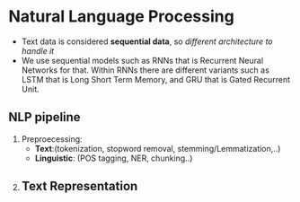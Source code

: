 # Natural Language Processing
- Text data is considered **sequential data**, so _different architecture to handle it_
- We use sequential models such as RNNs that is Recurrent Neural Networks for that. Within RNNs there are different variants such as LSTM that is Long Short Term Memory, and GRU that is Gated Recurrent Unit.

## NLP pipeline
1. Preproecessing:
     - **Text**:(tokenization, stopword removal, stemming/Lemmatization,..)
     - **Linguistic**: (POS tagging, NER, chunking..)
2. Text Representation
     - 
   
